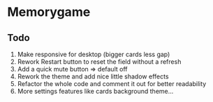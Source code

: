# Memorygame

## Todo

1. Make responsive for desktop (bigger cards less gap)
2. Rework Restart button to reset the field without a refresh
3. Add a quick mute button => default off
4. Rework the theme and add nice little shadow effects
5. Refactor the whole code and comment it out for better readability
6. More settings features like cards background theme...
